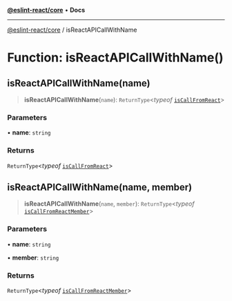 [**@eslint-react/core**](../README.md) • **Docs**

***

[@eslint-react/core](../README.md) / isReactAPICallWithName

# Function: isReactAPICallWithName()

## isReactAPICallWithName(name)

> **isReactAPICallWithName**(`name`): `ReturnType`\<*typeof* [`isCallFromReact`](isCallFromReact.md)\>

### Parameters

• **name**: `string`

### Returns

`ReturnType`\<*typeof* [`isCallFromReact`](isCallFromReact.md)\>

## isReactAPICallWithName(name, member)

> **isReactAPICallWithName**(`name`, `member`): `ReturnType`\<*typeof* [`isCallFromReactMember`](isCallFromReactMember.md)\>

### Parameters

• **name**: `string`

• **member**: `string`

### Returns

`ReturnType`\<*typeof* [`isCallFromReactMember`](isCallFromReactMember.md)\>

